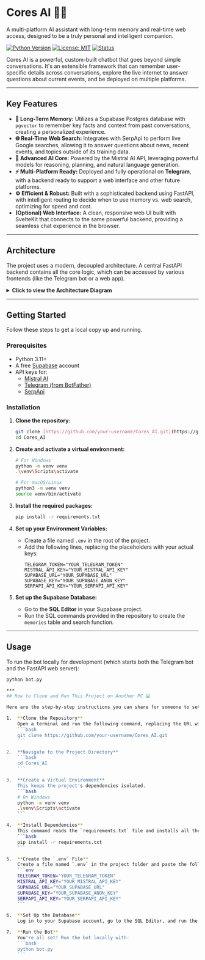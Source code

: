 # Cores AI 🧠✨

A multi-platform AI assistant with long-term memory and real-time web access, designed to be a truly personal and intelligent companion.

[![Python Version](https://img.shields.io/badge/Python-3.11+-blue.svg)](https://www.python.org/)
[![License: MIT](https://img.shields.io/badge/License-MIT-yellow.svg)](https://opensource.org/licenses/MIT)
[![Status](https://img.shields.io/badge/status-active-success.svg)]()



Cores AI is a powerful, custom-built chatbot that goes beyond simple conversations. It's an extensible framework that can remember user-specific details across conversations, explore the live internet to answer questions about current events, and be deployed on multiple platforms.

---

## Key Features

* **🧠 Long-Term Memory:** Utilizes a Supabase Postgres database with `pgvector` to remember key facts and context from past conversations, creating a personalized experience.
* **🌐 Real-Time Web Search:** Integrates with SerpApi to perform live Google searches, allowing it to answer questions about news, recent events, and topics outside of its training data.
* **🤖 Advanced AI Core:** Powered by the Mistral AI API, leveraging powerful models for reasoning, planning, and natural language generation.
* **⚡ Multi-Platform Ready:** Deployed and fully operational on **Telegram**, with a backend ready to support a web interface and other future platforms.
* **⚙️ Efficient & Robust:** Built with a sophisticated backend using FastAPI, with intelligent routing to decide when to use memory vs. web search, optimizing for speed and cost.
* **(Optional) Web Interface:** A clean, responsive web UI built with SvelteKit that connects to the same powerful backend, providing a seamless chat experience in the browser.

---

## Architecture

The project uses a modern, decoupled architecture. A central FastAPI backend contains all the core logic, which can be accessed by various frontends (like the Telegram bot or a web app).

<details>
  <summary><strong>Click to view the Architecture Diagram</strong></summary>

  

  * **Frontends (Telegram/Web):** Send user messages to the backend.
  * **Backend (FastAPI on Render):** The central brain. It receives messages, processes them through the core logic, and sends back a response.
  * **Core Logic:**
      1.  **Memory (Supabase):** Searches the vector database for relevant past conversations.
      2.  **Tools (SerpApi):** Can perform a web search if needed.
      3.  **AI (Mistral):** Takes the user's message plus any context from memory or web search to generate the final, intelligent response.

</details>

---

## Getting Started

Follow these steps to get a local copy up and running.

### Prerequisites

* Python 3.11+
* A free [Supabase](https://supabase.com) account
* API keys for:
    * [Mistral AI](https://console.mistral.ai/)
    * [Telegram (from BotFather)](https://core.telegram.org/bots#6-botfather)
    * [SerpApi](https://serpapi.com/)

### Installation

1.  **Clone the repository:**
    ```bash
    git clone [https://github.com/your-username/Cores_AI.git](https://github.com/your-username/Cores_AI.git)
    cd Cores_AI
    ```

2.  **Create and activate a virtual environment:**
    ```bash
    # For Windows
    python -m venv venv
    .\venv\Scripts\activate

    # For macOS/Linux
    python3 -m venv venv
    source venv/bin/activate
    ```

3.  **Install the required packages:**
    ```bash
    pip install -r requirements.txt
    ```

4.  **Set up your Environment Variables:**
    * Create a file named `.env` in the root of the project.
    * Add the following lines, replacing the placeholders with your actual keys:
        ```env
        TELEGRAM_TOKEN="YOUR_TELEGRAM_TOKEN"
        MISTRAL_API_KEY="YOUR_MISTRAL_API_KEY"
        SUPABASE_URL="YOUR_SUPABASE_URL"
        SUPABASE_KEY="YOUR_SUPABASE_ANON_KEY"
        SERPAPI_API_KEY="YOUR_SERPAPI_API_KEY"
        ```

5.  **Set up the Supabase Database:**
    * Go to the **SQL Editor** in your Supabase project.
    * Run the SQL commands provided in the repository to create the `memories` table and search function.

---

## Usage

To run the bot locally for development (which starts both the Telegram bot and the FastAPI web server):
```bash
python bot.py

***
## How to Clone and Run This Project on Another PC 💻

Here are the step-by-step instructions you can share for someone to set up and run your project from GitHub.

1.  **Clone the Repository**
    Open a terminal and run the following command, replacing the URL with your repository's URL.
    ```bash
    git clone https://github.com/your-username/Cores_AI.git
    ```

2.  **Navigate to the Project Directory**
    ```bash
    cd Cores_AI
    ```

3.  **Create a Virtual Environment**
    This keeps the project's dependencies isolated.
    ```bash
    # On Windows
    python -m venv venv
    .\venv\Scripts\activate
    ```

4.  **Install Dependencies**
    This command reads the `requirements.txt` file and installs all the necessary Python libraries.
    ```bash
    pip install -r requirements.txt
    ```

5.  **Create the `.env` File**
    Create a file named `.env` in the project folder and paste the following, filling in your own secret API keys.
    ```env
    TELEGRAM_TOKEN="YOUR_TELEGRAM_TOKEN"
    MISTRAL_API_KEY="YOUR_MISTRAL_API_KEY"
    SUPABASE_URL="YOUR_SUPABASE_URL"
    SUPABASE_KEY="YOUR_SUPABASE_ANON_KEY"
    SERPAPI_API_KEY="YOUR_SERPAPI_API_KEY"
    ```

6.  **Set Up the Database**
    Log in to your Supabase account, go to the SQL Editor, and run the SQL commands included in the `README.md` to create the `memories` table.

7.  **Run the Bot**
    You're all set! Run the bot locally with:
    ```bash
    python bot.py
    ```
